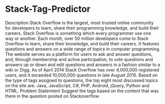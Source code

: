 # Stack-Tag-Predictor
Description  Stack Overflow is the largest, most trusted online community for developers to learn, share their programming knowledge, and build their careers.  Stack Overflow is something which every programmer use one way or another. Each month, over 50 million developers come to Stack Overflow to learn, share their knowledge, and build their careers. It features questions and answers on a wide range of topics in computer programming. The website serves as a platform for users to ask and answer questions, and, through membership and active participation, to vote questions and answers up or down and edit questions and answers in a fashion similar to a wiki or Digg. As of April 2014 Stack Overflow has over 4,000,000 registered users, and it exceeded 10,000,000 questions in late August 2015. Based on the type of tags assigned to questions, the top eight most discussed topics on the site are: Java, JavaScript, C#, PHP, Android, jQuery, Python and HTML.  Problem Statemtent  Suggest the tags based on the content that was there in the question posted on Stackoverflow.
